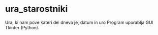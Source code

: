 # ura_starostniki
Ura, ki nam pove kateri del dneva je, datum in uro
Program uporablja GUI Tkinter (Python).
